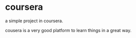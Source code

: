 # coursera
a simple project in coursera.

cousera is a very good platform to learn things in a great way.
